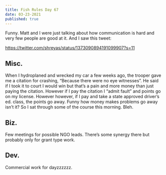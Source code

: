 ```yaml
---
title: Fish Rules Day 67
date: 03-23-2021
published: true
---
```


Funny.  Matt and I were just talking about how communication is hard and very few people are good at it.  And I saw this tweet:

https://twitter.com/shreyas/status/1373090894191099907?s=11

## Misc.

When I hydroplaned and wrecked my car a few weeks ago, the trooper gave me a citation for crashing, “Because there were no eye witnesses”.  He said if I took it to court I would win but that’s a pain and more money than just paying the citation.  However if I pay the citation I “admit fault” and points go on my license. However however, if I pay and take a state approved driver’s ed. class, the points go away.  Funny how money makes problems go away isn’t it?  So I sat through some of the course this morning.  Bleh.

## Biz.

Few meetings for possible NGO leads.  There’s some synergy there but probably only for grant type work.

## Dev.

Commercial work for dayzzzzzz.